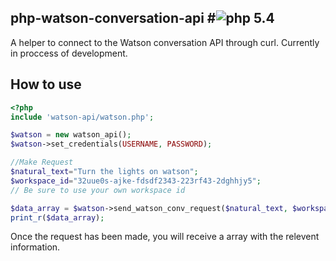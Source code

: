 ## php-watson-conversation-api #![php 5.4](https://img.shields.io/badge/php-5.4-blue.svg)

A helper to connect to the Watson conversation API through curl.
Currently in proccess of development.

## How to use
```php
<?php
include 'watson-api/watson.php';

$watson = new watson_api();
$watson->set_credentials(USERNAME, PASSWORD);

//Make Request 
$natural_text="Turn the lights on watson";
$workspace_id="32uue0s-ajke-fdsdf2343-223rf43-2dghhjy5";
// Be sure to use your own workspace id

$data_array = $watson->send_watson_conv_request($natural_text, $workspace_id);
print_r($data_array);
```
Once the request has been made, you will receive a array with the relevent information.
